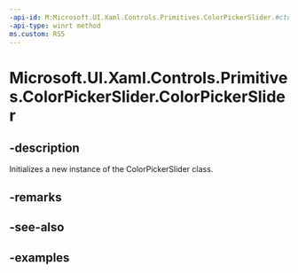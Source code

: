 ```yaml
---
-api-id: M:Microsoft.UI.Xaml.Controls.Primitives.ColorPickerSlider.#ctor
-api-type: winrt method
ms.custom: RS5
---
```

<!-- Method syntax.
public ColorPickerSlider.ColorPickerSlider()
-->

# Microsoft.UI.Xaml.Controls.Primitives.ColorPickerSlider.ColorPickerSlider


## -description

Initializes a new instance of the ColorPickerSlider class.


## -remarks


## -see-also


## -examples


